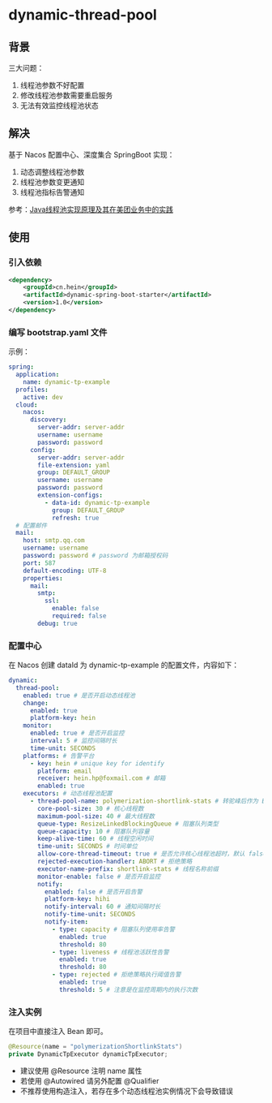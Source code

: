 # dynamic-thread-pool
## 背景

三大问题：

1. 线程池参数不好配置
2. 修改线程池参数需要重启服务
3. 无法有效监控线程池状态

## 解决

基于 Nacos 配置中心、深度集合 SpringBoot 实现：

1. 动态调整线程池参数
2. 线程池参数变更通知
3. 线程池指标告警通知

参考：[Java线程池实现原理及其在美团业务中的实践](https://tech.meituan.com/2020/04/02/java-pooling-pratice-in-meituan.html) 

## 使用

### 引入依赖

```xml
<dependency>
    <groupId>cn.hein</groupId>
    <artifactId>dynamic-spring-boot-starter</artifactId>
    <version>1.0</version>
</dependency>
```

### 编写 bootstrap.yaml 文件

示例：

```yaml
spring:
  application:
    name: dynamic-tp-example
  profiles:
    active: dev
  cloud:
    nacos:
      discovery:
        server-addr: server-addr
        username: username
        password: password
      config:
        server-addr: server-addr
        file-extension: yaml
        group: DEFAULT_GROUP
        username: username
        password: password
        extension-configs:
          - data-id: dynamic-tp-example
            group: DEFAULT_GROUP
            refresh: true
  # 配置邮件
  mail:
    host: smtp.qq.com
    username: username
    password: password # password 为邮箱授权码
    port: 587
    default-encoding: UTF-8
    properties:
      mail:
        smtp:
          ssl:
            enable: false
            required: false
        debug: true
```

### 配置中心

在 Nacos 创建 dataId 为 dynamic-tp-example 的配置文件，内容如下：

```yaml 
dynamic:
  thread-pool:
    enabled: true # 是否开启动态线程池
    change: 
      enabled: true
      platform-key: hein
    monitor:
      enabled: true # 是否开启监控
      interval: 5 # 监控间隔时长
      time-unit: SECONDS
    platforms: # 告警平台
      - key: hein # unique key for identify
        platform: email
        receiver: hein.hp@foxmail.com # 邮箱
        enabled: true
    executors: # 动态线程池配置
      - thread-pool-name: polymerization-shortlink-stats # 转驼峰后作为 BeanName
        core-pool-size: 30 # 核心线程数
        maximum-pool-size: 40 # 最大线程数
        queue-type: ResizeLinkedBlockingQueue # 阻塞队列类型
        queue-capacity: 10 # 阻塞队列容量
        keep-alive-time: 60 # 线程空闲时间
        time-unit: SECONDS # 时间单位
        allow-core-thread-timeout: true # 是否允许核心线程池超时，默认 false
        rejected-execution-handler: ABORT # 拒绝策略
        executor-name-prefix: shortlink-stats # 线程名称前缀
        monitor-enable: false # 是否开启监控
        notify:
          enabled: false # 是否开启告警
          platform-key: hihi
          notify-interval: 60 # 通知间隔时长
          notify-time-unit: SECONDS
          notify-item:
            - type: capacity # 阻塞队列使用率告警
              enabled: true
              threshold: 80
            - type: liveness # 线程池活跃性告警
              enabled: true
              threshold: 80
            - type: rejected # 拒绝策略执行阈值告警
              enabled: true
              threshold: 5 # 注意是在监控周期内的执行次数
```

### 注入实例

在项目中直接注入 Bean 即可。

```java
@Resource(name = "polymerizationShortlinkStats")
private DynamicTpExecutor dynamicTpExecutor;
```

- 建议使用 @Resource 注明 name 属性
- 若使用 @Autowired 请另外配置 @Qualifier
- 不推荐使用构造注入，若存在多个动态线程池实例情况下会导致错误
